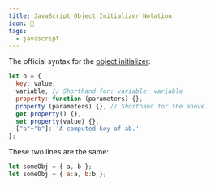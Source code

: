 ```yaml
---
title: JavaScript Object Initializer Notation
icon: 💈
tags:
  - javascript
---
```


The official syntax for the [object initializer](https://developer.mozilla.org/en-US/docs/Web/JavaScript/Reference/Operators/Object_initializer):

```js
let o = {
  key: value,
  variable, // Shorthand for: variable: variable
  property: function (parameters) {},
  property (parameters) {}, // Shorthand for the above.
  get property() {},
  set property(value) {},
  ["a"+"b"]: 'A computed key of ab.'
};
```

These two lines are the same:

```js
let someObj = { a, b };
let someObj = { a:a, b:b };
```

